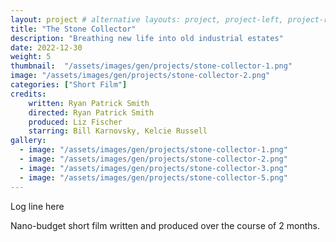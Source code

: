 ```yaml
---
layout: project # alternative layouts: project, project-left, project-right, project-top
title: "The Stone Collector"
description: "Breathing new life into old industrial estates"
date: 2022-12-30
weight: 5
thumbnail:  "/assets/images/gen/projects/stone-collector-1.png"
image: "/assets/images/gen/projects/stone-collector-2.png"
categories: ["Short Film"]
credits:
    written: Ryan Patrick Smith
    directed: Ryan Patrick Smith
    produced: Liz Fischer
    starring: Bill Karnovsky, Kelcie Russell
gallery:
  - image: "/assets/images/gen/projects/stone-collector-1.png"
  - image: "/assets/images/gen/projects/stone-collector-2.png"
  - image: "/assets/images/gen/projects/stone-collector-3.png"
  - image: "/assets/images/gen/projects/stone-collector-5.png"
---
```


Log line here

Nano-budget short film written and produced over the course of 2 months.
